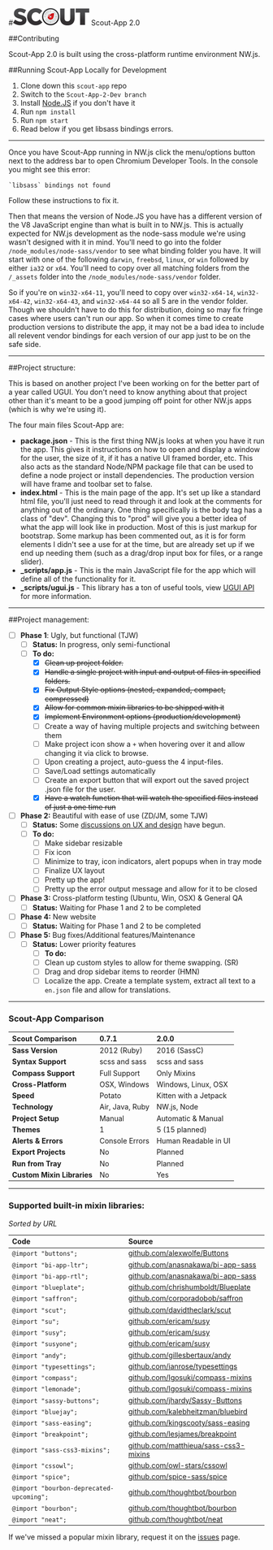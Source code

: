 #![Scout-App Logo](_img/scout-wordmark-tiny.png "Scout-App Logo") Scout-App 2.0

##Contributing

Scout-App 2.0 is built using the cross-platform runtime environment NW.js.


##Running Scout-App Locally for Development

1. Clone down this `scout-app` repo
2. Switch to the `Scout-App-2-Dev branch`
3. Install [Node.JS](http://nodejs.org) if you don't have it
4. Run `npm install`
5. Run `npm start`
6. Read below if you get libsass bindings errors.

* * *

Once you have Scout-App running in NW.js click the menu/options button next to the address bar to open Chromium Developer Tools. In the console you might see this error:

    `libsass` bindings not found

Follow these instructions to fix it.

Then that means the version of Node.JS you have has a different version of the V8 JavaScript engine than what is built in to NW.js. This is actually expected for NW.js development as the node-sass module we're using wasn't designed with it in mind. You'll need to go into the folder `/node_modules/node-sass/vendor` to see what binding folder you have. It will start with one of the following `darwin`, `freebsd`, `linux`, or `win` followed by either `ia32` or `x64`. You'll need to copy over all matching folders from the `/_assets` folder into the `/node_modules/node-sass/vendor` folder.

So if you're on `win32-x64-11`, you'll need to copy over `win32-x64-14`, `win32-x64-42`, `win32-x64-43`, and `win32-x64-44` so all 5 are in the vendor folder. Though we shouldn't have to do this for distribution, doing so may fix fringe cases where users can't run our app. So when it comes time to create production versions to distribute the app, it may not be a bad idea to include all relevent vendor bindings for each version of our app just to be on the safe side.

* * *

##Project structure:

This is based on another project I've been working on for the better part of a year called UGUI. You don't need to know anything about that project other than it's meant to be a good jumping off point for other NW.js apps (which is why we're using it).

The four main files Scout-App are:

* **package.json** - This is the first thing NW.js looks at when you have it run the app. This gives it instructions on how to open and display a window for the user, the size of it, if it has a native UI framed border, etc. This also acts as the standard Node/NPM package file that can be used to define a node project or install dependencies. The production version will have frame and toolbar set to false.
* **index.html** - This is the main page of the app. It's set up like a standard html file, you'll just need to read through it and look at the comments for anything out of the ordinary. One thing specifically is the body tag has a class of "dev". Changing this to "prod" will give you a better idea of what the app will look like in production. Most of this is just markup for bootstrap. Some markup has been commented out, as it is for form elements I didn't see a use for at the time, but are already set up if we end up needing them (such as a drag/drop input box for files, or a range slider).
* **_scripts/app.js** - This is the main JavaScript file for the app which will define all of the functionality for it.
* **_scripts/ugui.js** - This library has a ton of useful tools, view [UGUI API](http://ugui.io/api) for more information.

* * *

##Project management:

* [ ] **Phase 1**: Ugly, but functional (TJW)
  * [ ] **Status:** In progress, only semi-functional
  * [ ] **To do:**
    * [x] ~~Clean up project folder.~~
    * [x] ~~Handle a single project with input and output of files in specified folders.~~
    * [x] ~~Fix Output Style options (nested, expanded, compact, compressed)~~
    * [x] ~~Allow for common mixin libraries to be shipped with it~~
    * [x] ~~Implement Environment options (production/development)~~
    * [ ] Create a way of having multiple projects and switching between them
    * [ ] Make project icon show a `+` when hovering over it and allow changing it via click to browse.
    * [ ] Upon creating a project, auto-guess the 4 input-files.
    * [ ] Save/Load settings automatically
    * [ ] Create an export button that will export out the saved project .json file for the user.
    * [x] ~~Have a watch function that will watch the specified files instead of just a one time run~~
* [ ] **Phase 2:** Beautiful with ease of use (ZD/JM, some TJW)
  * [ ] **Status:** Some [discussions on UX and design](https://github.com/mhs/scout-app/issues/186) have begun.
  * [ ] **To do:**
    * [ ] Make sidebar resizable
    * [ ] Fix icon
    * [ ] Minimize to tray, icon indicators, alert popups when in tray mode
    * [ ] Finalize UX layout
    * [ ] Pretty up the app!
    * [ ] Pretty up the error output message and allow for it to be closed
* [ ] **Phase 3:** Cross-platform testing (Ubuntu, Win, OSX) & General QA
  * [ ] **Status:** Waiting for Phase 1 and 2 to be completed
* [ ] **Phase 4:** New website
  * [ ] **Status:** Waiting for Phase 1 and 2 to be completed
* [ ] **Phase 5:** Bug fixes/Additional features/Maintenance
  * [ ] **Status:** Lower priority features
    * [ ] **To do:**
    * [ ] Clean up custom styles to allow for theme swapping. (SR)
    * [ ] Drag and drop sidebar items to reorder (HMN)
    * [ ] Localize the app. Create a template system, extract all text to a `en.json` file and allow for translations.

* * *

### Scout-App Comparison

Scout Comparison           | 0.7.1           | 2.0.0
:--                        | :--             | :--
**Sass Version**           | 2012 (Ruby)     | 2016 (SassC)
**Syntax Support**         | scss and sass   | scss and sass
**Compass Support**        | Full Support    | Only Mixins
**Cross-Platform**         | OSX, Windows    | Windows, Linux, OSX
**Speed**                  | Potato          | Kitten with a Jetpack
**Technology**             | Air, Java, Ruby | NW.js, Node
**Project Setup**          | Manual          | Automatic & Manual
**Themes**                 | 1               | 5 (15 planned)
**Alerts & Errors**        | Console Errors  | Human Readable in UI
**Export Projects**        | No              | Planned
**Run from Tray**          | No              | Planned
**Custom Mixin Libraries** | No              | Yes

* * *

### Supported built-in mixin libraries:

*Sorted by URL*

Code                                     | Source
:--                                      | :--
`@import "buttons";`                     | [github.com/alexwolfe/Buttons          ](https://github.com/alexwolfe/Buttons)
`@import "bi-app-ltr";`                  | [github.com/anasnakawa/bi-app-sass     ](https://github.com/anasnakawa/bi-app-sass)
`@import "bi-app-rtl";`                  | [github.com/anasnakawa/bi-app-sass     ](https://github.com/anasnakawa/bi-app-sass)
`@import "blueplate";`                   | [github.com/chrishumboldt/Blueplate    ](https://github.com/chrishumboldt/Blueplate)
`@import "saffron";`                     | [github.com/corporadobob/saffron       ](https://github.com/corporadobob/saffron)
`@import "scut";`                        | [github.com/davidtheclark/scut         ](https://github.com/davidtheclark/scut)
`@import "su";`                          | [github.com/ericam/susy                ](https://github.com/ericam/susy)
`@import "susy";`                        | [github.com/ericam/susy                ](https://github.com/ericam/susy)
`@import "susyone";`                     | [github.com/ericam/susy                ](https://github.com/ericam/susy)
`@import "andy";`                        | [github.com/gillesbertaux/andy         ](https://github.com/gillesbertaux/andy)
`@import "typesettings";`                | [github.com/ianrose/typesettings       ](https://github.com/ianrose/typesettings)
`@import "compass";`                     | [github.com/Igosuki/compass-mixins     ](https://github.com/Igosuki/compass-mixins)
`@import "lemonade";`                    | [github.com/Igosuki/compass-mixins     ](https://github.com/Igosuki/compass-mixins)
`@import "sassy-buttons";`               | [github.com/jhardy/Sassy-Buttons       ](https://github.com/jhardy/Sassy-Buttons)
`@import "bluejay";`                     | [github.com/kalebheitzman/bluebird     ](https://github.com/kalebheitzman/bluebird)
`@import "sass-easing";`                 | [github.com/kingscooty/sass-easing     ](https://github.com/kingscooty/sass-easing)
`@import "breakpoint";`                  | [github.com/lesjames/breakpoint        ](https://github.com/lesjames/breakpoint)
`@import "sass-css3-mixins";`            | [github.com/matthieua/sass-css3-mixins ](https://github.com/matthieua/sass-css3-mixins)
`@import "cssowl";`                      | [github.com/owl-stars/cssowl           ](https://github.com/owl-stars/cssowl)
`@import "spice";`                       | [github.com/spice-sass/spice           ](https://github.com/spice-sass/spice)
`@import "bourbon-deprecated-upcoming";` | [github.com/thoughtbot/bourbon         ](https://github.com/thoughtbot/bourbon)
`@import "bourbon";`                     | [github.com/thoughtbot/bourbon         ](https://github.com/thoughtbot/bourbon)
`@import "neat";`                        | [github.com/thoughtbot/neat            ](https://github.com/thoughtbot/neat)

If we've missed a popular mixin library, request it on the [issues](https://github.com/mhs/scout-app/issues) page.

